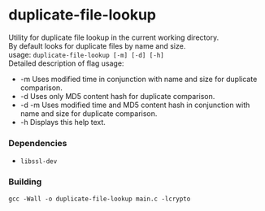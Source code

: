 # duplicate-file-lookup

Utility for duplicate file lookup in the current working directory.  
By default looks for duplicate files by name and size.  
usage: `duplicate-file-lookup [-m] [-d] [-h]`  
Detailed description of flag usage:  
* -m    Uses modified time in conjunction with name and size for duplicate comparison.  
* -d    Uses only MD5 content hash for duplicate comparison.  
* -d -m   Uses modified time and MD5 content hash in conjunction with name and size for duplicate comparison.  
* -h    Displays this help text.  

### Dependencies
* `libssl-dev`

### Building
`gcc -Wall -o duplicate-file-lookup main.c -lcrypto`
